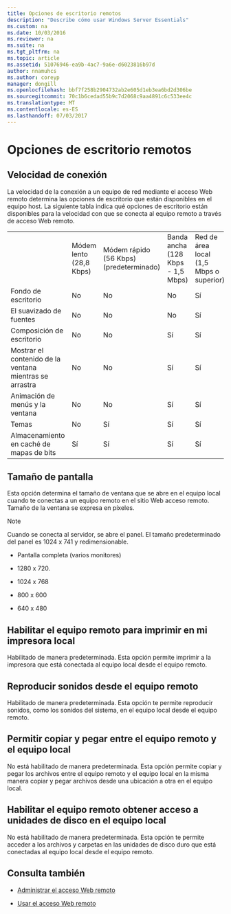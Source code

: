 ```yaml
---
title: Opciones de escritorio remotos
description: "Describe cómo usar Windows Server Essentials"
ms.custom: na
ms.date: 10/03/2016
ms.reviewer: na
ms.suite: na
ms.tgt_pltfrm: na
ms.topic: article
ms.assetid: 51076946-ea9b-4ac7-9a6e-d6023816b97d
author: nnamuhcs
ms.author: coreyp
manager: dongill
ms.openlocfilehash: bbf7f258b2904732ab2e605d1eb3ea6bd2d306be
ms.sourcegitcommit: 70c1b6cedad55b9c7d2068c9aa4891c6c533ee4c
ms.translationtype: MT
ms.contentlocale: es-ES
ms.lasthandoff: 07/03/2017
---
```

# <a name="remote-desktop-options"></a>Opciones de escritorio remotos
 
  
## <a name="connection-speed"></a>Velocidad de conexión  
 La velocidad de la conexión a un equipo de red mediante el acceso Web remoto determina las opciones de escritorio que están disponibles en el equipo host. La siguiente tabla indica qué opciones de escritorio están disponibles para la velocidad con que se conecta al equipo remoto a través de acceso Web remoto.  
  
||||||  
|-|-|-|-|-|  
||Módem lento (28,8 Kbps)|Módem rápido (56 Kbps) (predeterminado)|Banda ancha (128 Kbps - 1,5 Mbps)|Red de área local (1,5 Mbps o superior)|  
|Fondo de escritorio|No|No|No|Sí|  
|El suavizado de fuentes|No|No|No|Sí|  
|Composición de escritorio|No|No|Sí|Sí|  
|Mostrar el contenido de la ventana mientras se arrastra|No|No|Sí|Sí|  
|Animación de menús y la ventana|No|No|Sí|Sí|  
|Temas|No|Sí|Sí|Sí|  
|Almacenamiento en caché de mapas de bits|Sí|Sí|Sí|Sí|  
  
## <a name="screen-size"></a>Tamaño de pantalla  
 Esta opción determina el tamaño de ventana que se abre en el equipo local cuando te conectas a un equipo remoto en el sitio Web acceso remoto. Tamaño de la ventana se expresa en píxeles.  
  
> [!NOTE]
>  Cuando se conecta al servidor, se abre el panel. El tamaño predeterminado del panel es 1024 x 741 y redimensionable.  
  
-   Pantalla completa (varios monitores)  
  
-   1280 x 720.  
  
-   1024 x 768  
  
-   800 x 600  
  
-   640 x 480  
  
## <a name="enable-the-remote-computer-to-print-to-my-local-printer"></a>Habilitar el equipo remoto para imprimir en mi impresora local  
 Habilitado de manera predeterminada. Esta opción permite imprimir a la impresora que está conectada al equipo local desde el equipo remoto.  
  
## <a name="play-sounds-from-the-remote-computer"></a>Reproducir sonidos desde el equipo remoto  
 Habilitado de manera predeterminada. Esta opción te permite reproducir sonidos, como los sonidos del sistema, en el equipo local desde el equipo remoto.  
  
## <a name="enable-copy-and-paste-between-the-remote-computer-and-the-local-computer"></a>Permitir copiar y pegar entre el equipo remoto y el equipo local  
 No está habilitado de manera predeterminada. Esta opción permite copiar y pegar los archivos entre el equipo remoto y el equipo local en la misma manera copiar y pegar archivos desde una ubicación a otra en el equipo local.  
  
## <a name="enable-the-remote-computer-to-access-drives-on-my-local-computer"></a>Habilitar el equipo remoto obtener acceso a unidades de disco en el equipo local  
 No está habilitado de manera predeterminada. Esta opción te permite acceder a los archivos y carpetas en las unidades de disco duro que está conectadas al equipo local desde el equipo remoto.  
  
## <a name="see-also"></a>Consulta también  
  
-   [Administrar el acceso Web remoto](../manage/Manage-Remote-Web-Access-in-Windows-Server-Essentials.md)  
  
-   [Usar el acceso Web remoto](../use/Use-Remote-Web-Access-in-Windows-Server-Essentials.md)
